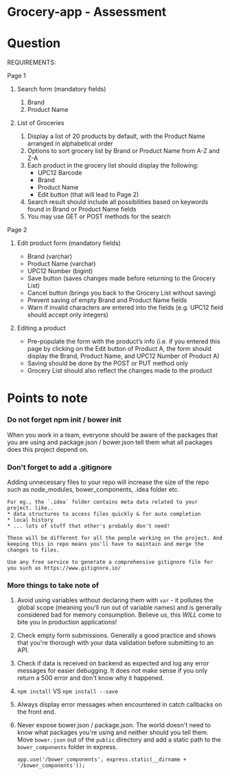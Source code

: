 # Grocery-app - Assessment

# Question

REQUIREMENTS:

Page 1

1. Search form (mandatory fields)
    1. Brand
    2. Product Name

2. List of Groceries
    1. Display a list of 20 products by default, with the Product Name arranged in alphabetical order
    2. Options to sort grocery list by Brand or Product Name from A-Z and Z-A
    3. Each product in the grocery list should display the following:
        * UPC12 Barcode
        * Brand
        * Product Name
        * Edit button (that will lead to Page 2)
    4. Search result should include all possibilities based on keywords found in Brand or Product Name fields
    5. You may use GET or POST methods for the search


Page 2

1. Edit product form (mandatory fields)
    * Brand (varchar)
    * Product Name (varchar)
    * UPC12 Number (bigint)
    * Save button (saves changes made before returning to the Grocery List)
    * Cancel button (brings you back to the Grocery List without saving)
    * Prevent saving of empty Brand and Product Name fields
    * Warn if invalid characters are entered into the fields (e.g. UPC12 field should accept only integers)

2. Editing a product
    * Pre-populate the form with the product’s info (i.e. if you entered this page by clicking on the Edit button of Product A, the form should display the Brand, Product Name, and UPC12 Number of Product A)
    * Saving should be done by the POST or PUT method only
    * Grocery List should also reflect the changes made to the product

  
# Points to note

### Do not forget npm init / bower init ###
  
  When you work in a team, everyone should be aware of the packages that you are using and package.json / bower.json tell them what all packages does this project depend on. 
  
### Don't forget to add a .gitignore ###

  Adding unnecessary files to your repo will increase the size of the repo such as node_modules, bower_components, .idea folder etc.
    
    For eg., the `.idea` folder contains meta data related to your project. like.. 
    * data structures to access files quickly & for auto completion
    * local history
    * ... lots of stuff that other's probably don't need!
    
    These will be different for all the people working on the project. And keeping this in repo means you'll have to maintain and merge the changes to files. 
    
    Use any free service to generate a comprehensive gitignore file for you such as https://www.gitignore.io/

### More things to take note of ###
  
1. Avoid using variables without declaring them with `var` - it pollutes the global scope (meaning you'll run out of variable names) and is generally considered bad for memory consumption. Believe us, this _WILL_ come to bite you  in production applications!

2. Check empty form submissions. Generally a good practice and shows that you're thorough with your data validation before submitting to an API.

3. Check if data is received on backend as expected and log any error messages for easier debugging. It does not make sense if you only return a 500 error and don't know why it happened. 

4. `npm install` VS `npm install --save`

5. Always display error messages when encountered in catch callbacks on the front end. 

6. Never expose bower.json / package.json. The world doesn't need to know what packages you're using and neither should you tell them. Move `bower.json` out of the `public` directory and add a static path to the `bower_components` folder in express. 

    `app.use('/bower_components', express.static(__dirname + '/bower_components'));`

